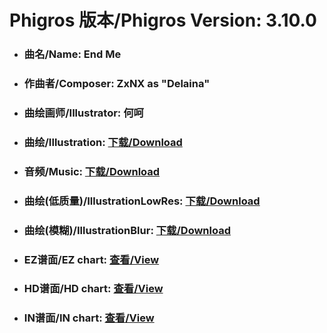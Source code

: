 
# Phigros 版本/Phigros Version:  3.10.0

- ### __曲名/Name:  End Me__

- ### __作曲者/Composer:  ZxNX as "Delaina"__

- ### __曲绘画师/Illustrator:  何呵__

- ### __曲绘/Illustration:  [下载/Download](https://github.com/Po6647A/PAR/releases/download/3.10.0/1046.png)__

- ### __音频/Music:  [下载/Download](https://github.com/Po6647A/PAR/releases/download/3.10.0/1636.ogg)__

- ### __曲绘(低质量)/IllustrationLowRes:  [下载/Download](https://github.com/Po6647A/PAR/releases/download/3.10.0/1538.png)__

- ### __曲绘(模糊)/IllustrationBlur:  [下载/Download](https://github.com/Po6647A/PAR/releases/download/3.10.0/1292.png)__


- ### __EZ谱面/EZ chart:  [查看/View](./EZ.json/index.html)__

- ### __HD谱面/HD chart:  [查看/View](./HD.json/index.html)__

- ### __IN谱面/IN chart:  [查看/View](./IN.json/index.html)__
